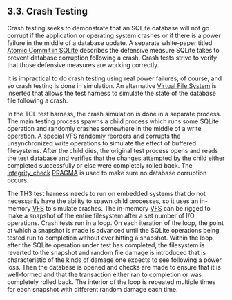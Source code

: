 ## 3\.3\. Crash Testing


Crash testing seeks to demonstrate that an SQLite database will not
go corrupt if the application or operating system crashes or if there
is a power failure in the middle of a database update. A separate
white\-paper titled
[Atomic Commit in SQLite](atomiccommit.html) describes the
defensive measure SQLite takes to prevent database corruption following
a crash. Crash tests strive to verify that those defensive measures
are working correctly.


It is impractical to do crash testing using real power failures, of
course, and so crash testing is done in simulation. An alternative
[Virtual File System](c3ref/vfs.html) is inserted that allows the test
harness to simulate the state of the database file following a crash.


In the TCL test harness, the crash simulation is done in a separate
process. The main testing process spawns a child process which runs
some SQLite operation and randomly crashes somewhere in the middle of
a write operation. A special [VFS](vfs.html) randomly reorders and corrupts
the unsynchronized
write operations to simulate the effect of buffered filesystems. After
the child dies, the original test process opens and reads the test
database and verifies that the changes attempted by the child either
completed successfully or else were completely rolled back. The
[integrity\_check](pragma.html#pragma_integrity_check) [PRAGMA](pragma.html#syntax) is used to make sure no database corruption
occurs.


The TH3 test harness needs to run on embedded systems that do not
necessarily have the ability to spawn child processes, so it uses
an in\-memory [VFS](vfs.html) to simulate crashes. The in\-memory [VFS](vfs.html) can be rigged
to make a snapshot of the entire filesystem after a set number of I/O
operations. Crash tests run in a loop. On each iteration of the loop,
the point at which a snapshot is made is advanced until the SQLite
operations being tested run to completion without ever hitting a
snapshot. Within the loop, after the SQLite operation under test has
completed, the filesystem is reverted to the snapshot and random file
damage is introduced that is characteristic of the kinds of damage
one expects to see following a power loss. Then the database is opened
and checks are made to ensure that it is well\-formed and that the
transaction either ran to completion or was completely rolled back.
The interior of the loop is repeated multiple times for each
snapshot with different random damage each time.




